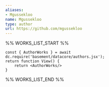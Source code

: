 ```yaml
---
aliases:
- Mgussekloo
name: Mgussekloo
type: author
url: https://github.com/mgussekloo
---
```



%% WORKS_LIST_START %%

```datacorejsx
const { AuthorWorks } = await dc.require('basement/datacore/authors.jsx');
return function View() {
    return <AuthorWorks/>
}
```
%% WORKS_LIST_END %%